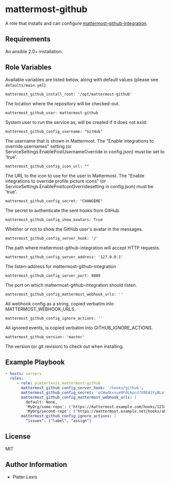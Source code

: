 mattermost-github
=================

A role that installs and can configure [mattermost-github-integration](https://github.com/softdevteam/mattermost-github-integration).

Requirements
------------

An ansible 2.0+ installation.

Role Variables
--------------

Available variables are listed below, along with default values (please see `defaults/main.yml`):

    mattermost_github_install_root: '/opt/mattermost-github'

The location where the repository will be checked-out.

    mattermost_github_user: mattermost-github

System user to run the service as, will be created if it does not exist

    mattermost_github_config_username: "GitHub"

The username that is shown in Mattermost.
The "Enable integrations to override usernames" setting (or ServiceSettings.EnablePostUsernameOverride in config.json) must be set to 'true'.

    mattermost_github_config_icon_url: ""

The URL to the icon to use for the user in Mattermost.
The "Enable integrations to override profile picture icons" (or ServiceSettings.EnablePostIconOverridesetting in config.json) must be 'true'.

    mattermost_github_config_secret: "CHANGEME"

The secret to authenticate the sent hooks from GitHub.

    mattermost_github_config_show_avatars: True

Whether or not to show the GitHub user's avatar in the messages.

    mattermost_github_config_server_hook: '/'

The path where mattermost-github-integration will accept HTTP requests.

    mattermost_github_config_server_address: '127.0.0.1'

The listen-address for mattermost-github-integration

    mattermost_github_config_server_port: 8080

The port on which mattermost-github-integration should listen.

    mattermost_github_config_mattermost_webhook_urls: ''

All webhook config as a string, copied verbatim into MATTERMOST_WEBHOOK_URLS.

    mattermost_github_config_ignore_actions: ''

All ignored events, is copied verbatim into GITHUB_IGNORE_ACTIONS.

    mattermost_github_version: 'master'

The version (or git revision) to check out when installing.

Example Playbook
----------------

```yaml
- hosts: servers
  roles:
     - role: pieterlexis.mattermost-github
       mattermost_github_config_server_hook: '/hooks/github',
       mattermost_github_config_secret: 'eCWwdkxxue8F0Lkpcd7U9EASYyBLatOl'
       mattermost_github_config_mattermost_webhook_urls: |
         default: None,
         'MyOrg/some-repo': ('https://mattermost.example.com/hooks/1234567890abcd', 'github'),
         'MyOrg/second-repo': ('https://mattermost.example.net/hooks/abcd1234567890', 'special-channel')
       mattermost_github_config_ignore_actions: |
         "issues": ["label", "assign"]
```

License
-------

MIT

Author Information
------------------

 * Pieter Lexis
